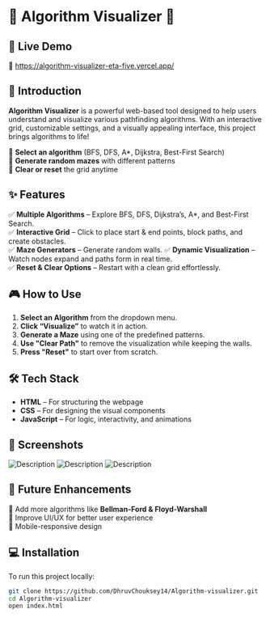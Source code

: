 # 🚀 Algorithm Visualizer 🎨  

## 🚀 Live Demo  
🔗 https://algorithm-visualizer-eta-five.vercel.app/



## 🌟 Introduction  
**Algorithm Visualizer** is a powerful web-based tool designed to help users understand and visualize various pathfinding algorithms. With an interactive grid, customizable settings, and a visually appealing interface, this project brings algorithms to life!  

🔹 **Select an algorithm** (BFS, DFS, A*, Dijkstra, Best-First Search)  
🔹 **Generate random mazes** with different patterns   
🔹 **Clear or reset** the grid anytime  

## ✨ Features  
✅ **Multiple Algorithms** – Explore BFS, DFS, Dijkstra’s, A*, and Best-First Search.  
✅ **Interactive Grid** – Click to place start & end points, block paths, and create obstacles.  
✅ **Maze Generators** – Generate random walls. 
✅ **Dynamic Visualization** – Watch nodes expand and paths form in real time.  
✅ **Reset & Clear Options** – Restart with a clean grid effortlessly.  

## 🎮 How to Use  
1. **Select an Algorithm** from the dropdown menu.  
2. **Click “Visualize”** to watch it in action.  
3. **Generate a Maze** using one of the predefined patterns.  
4. **Use "Clear Path"** to remove the visualization while keeping the walls.  
5. **Press "Reset"** to start over from scratch.  

 

## 🛠️ Tech Stack  
- **HTML** – For structuring the webpage  
- **CSS** – For designing the visual components  
- **JavaScript** – For logic, interactivity, and animations  

## 📸 Screenshots  
![Description](screenshots/img1.svg)
![Description](screenshots/img2.svg)
![Description](screenshots/img2.svg)

## 📌 Future Enhancements  
📌 Add more algorithms like **Bellman-Ford & Floyd-Warshall**  
📌 Improve UI/UX for better user experience  
📌 Mobile-responsive design  

## 💻 Installation  
To run this project locally:  
```bash
git clone https://github.com/DhruvChouksey14/Algorithm-visualizer.git
cd Algorithm-visualizer
open index.html
